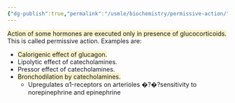 ```yaml
---
{"dg-publish":true,"permalink":"/usmle/biochemistry/permissive-action/"}
---
```


<span style="background:rgba(240, 200, 0, 0.2)">Action of some hormones are executed only in presence of glucocorticoids.</span> This is called permissive action.
Examples are:
- <span style="background:rgba(240, 200, 0, 0.2)">Calorigenic effect of glucagon.</span>
- Lipolytic effect of catecholamines.
- Pressor effect of catecholamines.
- <span style="background:rgba(240, 200, 0, 0.2)">Bronchodilation by catecholamines.</span>
	- Upregulates α1-receptors on arterioles �?�?sensitivity to norepinephrine and epinephrine

